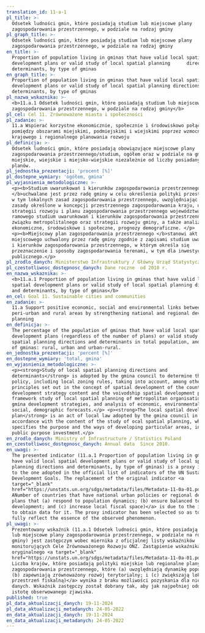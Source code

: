 ```yaml
---
translation_id: 11-a-1
pl_title: >-
  Odsetek ludności gmin, które posiadają studium lub miejscowe plany
  zagospodarowania przestrzennego, w podziale na rodzaj gminy
pl_graph_title: >-
  Odsetek ludności gmin, które posiadają studium lub miejscowe plany
  zagospodarowania przestrzennego, w podziale na rodzaj gminy
en_title: >-
  Proportion of population living in gminas that have valid local spatial
  development plans or valid study of local spatial planning      directions and
  determinants, by type of gminas
en_graph_title: >-
  Proportion of population living in gminas that have valid local spatial
  development plans or valid study of local spatial planning directions and
  determinants, by type of gminas
pl_nazwa_wskaznika: >-
  <b>11.a.1 Odsetek ludności gmin, które posiadają studium lub miejscowe plany
  zagospodarowania przestrzennego, w podziale na rodzaj gminy</b>
pl_cel: Cel 11. Zrównoważone miasta i społeczności
pl_zadanie: >-
  11.a Wspierać korzystne ekonomicznie, społecznie i środowiskowo połączenia
  pomiędzy obszarami miejskimi, podmiejskimi i wiejskimi poprzez wzmocnienie
  krajowego i regionalnego planowania rozwoju
pl_definicja: >-
  Odsetek ludności gmin, które posiadają obowiązujące miejscowe plany
  zagospodarowania przestrzennego/studium, ogółem oraz w podziale na gminy
  miejskie, wiejskie i miejsko-wiejskie niezależnie od liczby posiadanych
  planów.
pl_jednostka_prezentacji: 'procent [%]'
pl_dostepne_wymiary: 'ogółem, gmina'
pl_wyjasnienia_metodologiczne: >-
  <p><b>Studium uwarunkowań i kierunków zagospodarowania przestrzennego
  </b>uchwalane jest przez radę gminy w celu określenia polityki przestrzennej,
  w tym lokalnych zasad zagospodarowania przestrzennego, uwzględniając m.in.
  zasady określone w koncepcji przestrzennego zagospodarowania kraju, ustalenia
  strategii rozwoju i planu zagospodarowania przestrzennego województwa,
  ramowego studium uwarunkowań i kierunków zagospodarowania przestrzennego
  związku metropolitalnego oraz strategii rozwoju gminy, a także analizy
  ekonomiczne, środowiskowe i społeczne, prognozy demograficzne. </p>
  <p><b>Miejscowy plan zagospodarowania przestrzennego </b>stanowi akt prawa
  miejscowego uchwalony przez radę gminy zgodnie z zapisami studium uwarunkowań
  i kierunków zagospodarowania przestrzennego, w którym określa się
  przeznaczenie i sposoby zagospodarowania terenami, w tym dla inwestycji celu
  publicznego.</p>
pl_zrodlo_danych: Ministerstwo Infrastruktury / Główny Urząd Statystyczny
pl_czestotliwosc_dostępnosc_danych: Dane roczne  od 2010 r.
en_nazwa_wskaznika: >-
  <b>11.a.1 Proportion of population living in gminas that have valid local
  spatial development plans or valid study of local spatial planning directions
  and determinants, by type of gminas</b>
en_cel: Goal 11. Sustainable cities and communities
en_zadanie: >-
  11.a Support positive economic, social and environmental links between urban,
  peri-urban and rural areas by strengthening national and regional development
  planning
en_definicja: >-
  The percentage of the population of gminas that have valid local spatial
  development plans (regardless of the number of plans) or valid study of local
  spatial planning directions and determinants in total population, and by type
  of gminas: rural, urban and urban-rural.
en_jednostka_prezentacji: 'percent [%]'
en_dostepne_wymiary: 'total, gmina'
en_wyjasnienia_metodologiczne: >-
  <p><strong>Study of local spatial planning directions and
  determinants</strong> is adopted by the gmina council to determine the spatial
  policy, including local zoning rules, taking into account, among others,
  principles set out in the concept of spatial development of the country, the
  development strategy content and the voivodship spatial development plan, the
  framework study of local spatial planning of metropolitan organisation and
  gmina development strategies, and analysis of economic, environmental and
  social, demographic forecasts.</p> <p><strong>The local spatial development
  plan</strong> is an act of local law adopted by the gmina council in
  accordance with the content of the study of ocal spatial planning, which
  specifies the purpose and the ways of developing particular areas, including
  public purpose investment.</p>
en_zrodlo_danych: Ministry of Infrastructure / Statistics Poland
en_czestotliwosc_dostępnosc_danych: Annual data  Since 2010.
en_uwagi: >-
  The presented indicator (11.a.1 Proportion of population living in gminas that
  have valid local spatial development plans or valid study of local spatial
  planning directions and determinants, by type of gminas) is a proxy indicator
  to the one adopted in the official list of indicators of the UN Sustainable
  Development Goals. The replacement of the original indicator <a
  target="_blank"
  href="https://unstats.un.org/sdgs/metadata/files/Metadata-11-0a-01.pdf">(11.a.1
  ANumber of countries that have national urban policies or regional development
  plans that (a) respond to population dynamics; (b) ensure balanced territorial
  development; and (c) increase local fiscal space)</a> is due to the inability
  to obtain data for it. The proxy indicator has been selected so as to most
  fully reflect the essence of the observed phenomenon.
pl_uwagi: >-
  Prezentowany wskaźnik (11.a.1 Odsetek ludności gmin, które posiadają studium
  lub miejscowe plany zagospodarowania przestrzennego, w podziale na rodzaj
  gminy) jest zastępczym wobec miernika z oficjalnej listy wskaźników
  monitorujących Cele Zrównoważonego Rozwoju ONZ. Zastąpienie wskaźnika
  oryginalnego <a target="_blank"
  href="https://unstats.un.org/sdgs/metadata/files/Metadata-11-0a-01.pdf">(11.a.1
  Liczba krajów, które posiadają polityki miejskie lub regionalne plany
  zagospodarowania przestrzennego, które (a) uwzględniają dynamikę populacyjną;
  (b) zapewniają zrównoważony rozwój terytorialny; i (c) zwiększają lokalną
  przestrzeń fiskalną)</a> wynika z braku możliwości pozyskania dla niego
  danych. Wskaźnik zastępczy został dobrany tak, aby jak najpełniej oddawał
  istotę obserwowanego zjawiska.
published: true
pl_data_aktualizacji_danych: 19-11-2024
pl_data_aktualizacji_metadanych: 24-05-2022
en_data_aktualizacji_danych: 19-11-2024
en_data_aktualizacji_metadanych: 24-05-2022  
---
```

